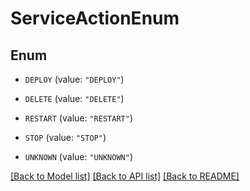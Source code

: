 # ServiceActionEnum

## Enum


* `DEPLOY` (value: `"DEPLOY"`)

* `DELETE` (value: `"DELETE"`)

* `RESTART` (value: `"RESTART"`)

* `STOP` (value: `"STOP"`)

* `UNKNOWN` (value: `"UNKNOWN"`)


[[Back to Model list]](../README.md#documentation-for-models) [[Back to API list]](../README.md#documentation-for-api-endpoints) [[Back to README]](../README.md)


